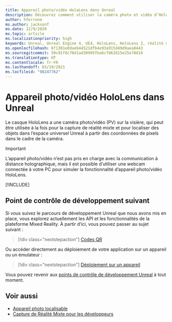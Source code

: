 ```yaml
---
title: Appareil photo/vidéo HoloLens dans Unreal
description: Découvrez comment utiliser la caméra photo et vidéo d’HoloLens pour la capture de réalité mixte et la localisation des objets dans Unreal.
author: hferrone
ms.author: jacksonf
ms.date: 12/9/2020
ms.topic: article
ms.localizationpriority: high
keywords: Unreal, Unreal Engine 4, UE4, HoloLens, HoloLens 2, réalité mixte, développement, fonctionnalités, documentation, guides, hologrammes, caméra, caméra photo/vidéo, capture de réalité mixte, casque de réalité mixte, casque windows mixed reality, casque de réalité virtuelle
ms.openlocfilehash: 6f1301e0daeb44521dfb4e93a915d49d9aea8443
ms.sourcegitcommit: 59c91f8c70d1ad30995fba6cf862615e25e78d10
ms.translationtype: HT
ms.contentlocale: fr-FR
ms.lasthandoff: 03/19/2021
ms.locfileid: "98247762"
---
```

# <a name="hololens-photovideo-camera-in-unreal"></a>Appareil photo/vidéo HoloLens dans Unreal

Le casque HoloLens a une caméra photo/vidéo (PV) sur la visière, qui peut être utilisée à la fois pour la capture de réalité mixte et pour localiser des objets dans l’espace universel Unreal à partir des coordonnées de pixels dans le cadre de la caméra.

> [!IMPORTANT]
> L’appareil photo/vidéo n’est pas pris en charge avec la communication à distance holographique, mais il est possible d’utiliser une webcam connectée à votre PC pour simuler la fonctionnalité d’appareil photo/vidéo HoloLens.

[!INCLUDE[](includes/tabs-pv-camera.md)]

## <a name="next-development-checkpoint"></a>Point de contrôle de développement suivant

Si vous suivez le parcours de développement Unreal que nous avons mis en place, vous explorez actuellement les API et les fonctionnalités de la plateforme Mixed Reality. À partir d’ici, vous pouvez passer au sujet suivant :

> [!div class="nextstepaction"]
> [Codes QR](unreal-qr-codes.md)

Ou accéder directement au déploiement de votre application sur un appareil ou un émulateur :

> [!div class="nextstepaction"]
> [Déploiement sur un appareil](unreal-deploying.md)

Vous pouvez revenir aux [points de contrôle de développement Unreal](unreal-development-overview.md#3-advanced-features) à tout moment.

## <a name="see-also"></a>Voir aussi

* [Appareil photo localisable](../platform-capabilities-and-apis/locatable-camera.md)
* [Capture de Réalité Mixte pour les développeurs](../platform-capabilities-and-apis/mixed-reality-capture-for-developers.md)
